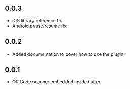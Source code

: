 ## 0.0.3

* iOS library reference fix
* Android pause/resume fix

## 0.0.2

* Added documentation to cover how to use the plugin.

## 0.0.1

* QR Code scanner embedded inside flutter.
